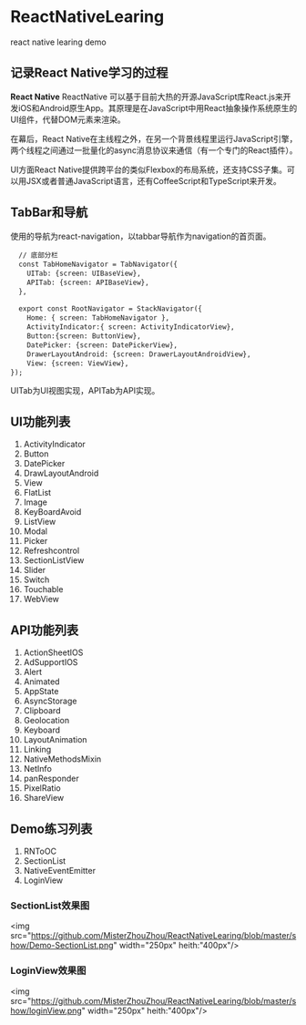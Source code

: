 # ReactNativeLearing
react native learing demo

## 记录React Native学习的过程

**React Native** ReactNative 可以基于目前大热的开源JavaScript库React.js来开发iOS和Android原生App。其原理是在JavaScript中用React抽象操作系统原生的UI组件，代替DOM元素来渲染。

在幕后，React Native在主线程之外，在另一个背景线程里运行JavaScript引擎，两个线程之间通过一批量化的async消息协议来通信（有一个专门的React插件）。

UI方面React Native提供跨平台的类似Flexbox的布局系统，还支持CSS子集。可以用JSX或者普通JavaScript语言，还有CoffeeScript和TypeScript来开发。

## TabBar和导航
使用的导航为react-navigation，以tabbar导航作为navigation的首页面。

```
  // 底部分栏
  const TabHomeNavigator = TabNavigator({
    UITab: {screen: UIBaseView},
    APITab: {screen: APIBaseView},
  },
```

```
  export const RootNavigator = StackNavigator({
    Home: { screen: TabHomeNavigator },
    ActivityIndicator:{ screen: ActivityIndicatorView},
    Button:{screen: ButtonView},
    DatePicker: {screen: DatePickerView},
    DrawerLayoutAndroid: {screen: DrawerLayoutAndroidView},
    View: {screen: ViewView},
});
```
UITab为UI视图实现，APITab为API实现。

## UI功能列表

1. ActivityIndicator
2. Button
3. DatePicker
4. DrawLayoutAndroid
5. View
6. FlatList
7. Image
8. KeyBoardAvoid
9. ListView
10. Modal
11. Picker
12. Refreshcontrol
13. SectionListView
14. Slider
15. Switch
16. Touchable
17. WebView


## API功能列表
1. ActionSheetIOS
2. AdSupportIOS
3. Alert
4. Animated
5. AppState
6. AsyncStorage
7. Clipboard
8. Geolocation
9. Keyboard
10. LayoutAnimation
11. Linking
12. NativeMethodsMixin
13. NetInfo
14. panResponder
15. PixelRatio
16. ShareView


## Demo练习列表
1. RNToOC
2. SectionList
3. NativeEventEmitter
4. LoginView

### SectionList效果图

<img src="https://github.com/MisterZhouZhou/ReactNativeLearing/blob/master/show/Demo-SectionList.png" width="250px" heith:"400px"/>


### LoginView效果图
<img src="https://github.com/MisterZhouZhou/ReactNativeLearing/blob/master/show/loginView.png" width="250px" heith:"400px"/>



